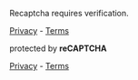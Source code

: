 Recaptcha requires verification.

[Privacy](https://www.google.com/intl/en/policies/privacy/) \-
[Terms](https://www.google.com/intl/en/policies/terms/)

protected by **reCAPTCHA**

[Privacy](https://www.google.com/intl/en/policies/privacy/) \-
[Terms](https://www.google.com/intl/en/policies/terms/)

